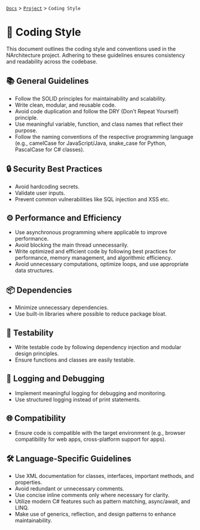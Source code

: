 [`Docs`](../index.md) > [`Project`](./index.md) > `Coding Style`

# 📝 Coding Style
This document outlines the coding style and conventions used in the NArchitecture project. Adhering to these guidelines ensures consistency and readability across the codebase.

## 📚 General Guidelines
- Follow the SOLID principles for maintainability and scalability.
- Write clean, modular, and reusable code.
- Avoid code duplication and follow the DRY (Don't Repeat Yourself) principle.
- Use meaningful variable, function, and class names that reflect their purpose.
- Follow the naming conventions of the respective programming language (e.g., camelCase for JavaScript/Java, snake_case for Python, PascalCase for C# classes).

## 🔒 Security Best Practices
- Avoid hardcoding secrets.
- Validate user inputs.
- Prevent common vulnerabilities like SQL injection and XSS etc.

## ⚙️ Performance and Efficiency
- Use asynchronous programming where applicable to improve performance.
- Avoid blocking the main thread unnecessarily.
- Write optimized and efficient code by following best practices for performance, memory management, and algorithmic efficiency.
- Avoid unnecessary computations, optimize loops, and use appropriate data structures.

## 📦 Dependencies
- Minimize unnecessary dependencies.
- Use built-in libraries where possible to reduce package bloat.

## 🧪 Testability
- Write testable code by following dependency injection and modular design principles.
- Ensure functions and classes are easily testable.

## 🐛 Logging and Debugging
- Implement meaningful logging for debugging and monitoring.
- Use structured logging instead of print statements.

## 🌐 Compatibility
- Ensure code is compatible with the target environment (e.g., browser compatibility for web apps, cross-platform support for apps).

## 🛠️ Language-Specific Guidelines

- Use XML documentation for classes, interfaces, important methods, and properties.
- Avoid redundant or unnecessary comments.
- Use concise inline comments only where necessary for clarity.
- Utilize modern C# features such as pattern matching, async/await, and LINQ.
- Make use of generics, reflection, and design patterns to enhance maintainability.
